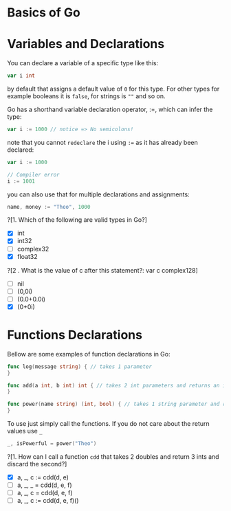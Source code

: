 Basics of Go
===

Variables and Declarations
===

You can declare a variable of a specific type like this:

```go
var i int
```

by default that assigns a default value of `0` for this type. For other types for example booleans it is
`false`, for strings is `""` and so on.

Go has a shorthand variable declaration operator, :=, which can infer the type:

```go
var i := 1000 // notice => No semicolons!
```

note that you cannot `redeclare` the i using `:=` as it has already been declared:

```go
var i := 1000

// Compiler error
i := 1001
```

you can also use that for multiple declarations and assignments:

```go
name, money := "Theo", 1000
```

?[1. Which of the following are valid types in Go?]
-[x] int
-[x] int32
-[ ] complex32
-[x] float32

?[2 . What is the value of c after this statement?: var c complex128]
-[ ] nil
-[ ] (0,0i)
-[ ] (0.0+0.0i)
-[x] (0+0i)

Functions Declarations
====
Bellow are some examples of function declarations in Go:

```go
func log(message string) { // takes 1 parameter
}

func add(a int, b int) int { // takes 2 int parameters and returns an int
}

func power(name string) (int, bool) { // takes 1 string parameter and returns an int and a boolean
}
```


To use just simply call the functions. If you do not care about the return values use `_`

```go
_, isPowerful = power("Theo")
```

?[1. How can I call a function `cdd` that takes 2 doubles and return 3 ints and discard the second?]
-[x] a, _, c := cdd(d, e)
-[ ] a, _, _ = cdd(d, e, f)
-[ ] a, _, c = cdd(d, e, f)
-[ ] a, _, c := cdd(d, e, f)()
